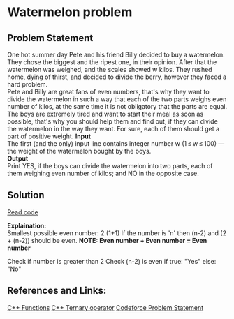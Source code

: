 # Watermelon problem

## Problem Statement
One hot summer day Pete and his friend Billy decided to buy a watermelon. They chose the biggest and the ripest one, in their opinion. After that the watermelon was weighed, and the scales showed w kilos. They rushed home, dying of thirst, and decided to divide the berry, however they faced a hard problem.
<br>
Pete and Billy are great fans of even numbers, that's why they want to divide the watermelon in such a way that each of the two parts weighs even number of kilos, at the same time it is not obligatory that the parts are equal. The boys are extremely tired and want to start their meal as soon as possible, that's why you should help them and find out, if they can divide the watermelon in the way they want. For sure, each of them should get a part of positive weight.
<b>Input</b><br>
The first (and the only) input line contains integer number w (1 ≤ w ≤ 100) — the weight of the watermelon bought by the boys.
<br>
<b>Output</b><br>
Print YES, if the boys can divide the watermelon into two parts, each of them weighing even number of kilos; and NO in the opposite case.

## Solution
[Read code](watermelon.cpp)

<b>Explaination:</b><br>
Smallest possible even number: 2 (1+1)
If the number is 'n' then (n-2) and (2 + (n-2)) should be even.
<b>NOTE: Even number + Even number = Even number</b>

Check if number is greater than 2
Check (n-2) is even
if true:
    "Yes"
else:
    "No"

## References and Links:
[C++ Functions](https://www.geeksforgeeks.org/functions-in-c/)
[C++ Ternary operator](https://www.geeksforgeeks.org/conditional-or-ternary-operator-in-c-c/)
[Codeforce Problem Statement](https://codeforces.com/problemset/problem/4/A)